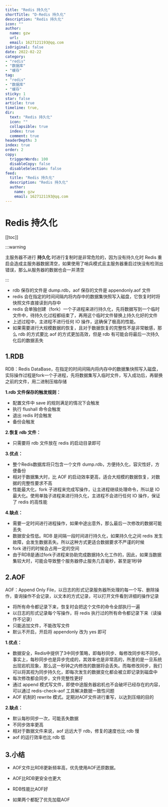 ```yaml
---
title: "Redis 持久化"
shortTitle: "D-Redis 持久化"
description: "Redis 持久化"
icon: ""
author: 
  name: gzw
  url: 
  email: 1627121193@qq.com
isOriginal: false
date: 2022-02-22
category: 
- "redis"
- "数据库"
- "缓存"
tag:
- "redis"
- "数据库"
- "缓存"
sticky: 1
star: false
article: true
timeline: true,
dir:
  text: "Redis 持久化"
  icon: ""
  collapsible: true
  index: true
  comment: true
headerDepth: 3
index: true
order: 2
copy:
  triggerWords: 100
  disableCopy: false
  disableSelection: false
feed:
  title: "Redis 持久化"
  description: "Redis 持久化"
  author:
    name: gzw
    email: 1627121193@qq.com
---
```






# Redis 持久化

[[toc]]

:::warning

主服务器不进行 **持久化** 时进行复制时是非常危险的，因为没有持久化时 Redis 重启会造成主服务器数据清空，如果使用了哨兵模式且主服务器重启过快没有检测出错误，那么从服务器的数据也会一并清空

:::

- rdb 保存的文件是 dump.rdb，aof 保存的文件是 appendonly.aof 文件
- redis 会在指定的时间间隔内将内存中的数据集快照写入磁盘，它恢复时时将快照文件直接读到内存中
- redis 会单独创建（fork）一个子进程来进行持久化，先将数据写到一个临时文件中，待持久化过程都结束了，再用这个临时文件替换上持久化好的文件
- 上述过程中，主进程不进行任何 IO 操作，这确保了极高的性能。
- 如果需要进行大规模数据的恢复，且对于数据恢复的完整性不是非常敏感，那么 rdb 的方式要比 aof 的方式更加高效，但是 rdb 有可能会将最后一次持久化后的数据丢失



## 1.RDB

RDB：Redis DataBase，在指定的时间间隔内将内存中的数据集快照写入磁盘，实际操作过程是fork一个子进程，先将数据集写入临时文件，写入成功后，再替换之前的文件，用二进制压缩存储

**1.rdb 文件保存的触发规则：**

- 配置文件中 save 的规则满足的情况下会触发
- 执行 flushall 命令会触发 
- 退出 redis 时会触发
- 备份会触发

**2.恢复 rdb 文件：**

- 只需要将 rdb 文件放在 redis 的启动目录即可

**3.优点：**

- 整个Redis数据库将只包含一个文件 dump.rdb，方便持久化，容灾性好，方便备份
- 相对于数据集大时，比 AOF 的启动效率更高，适合大规模的数据恢复，对数据的完整性要求不高
- 性能最大化，fork 子进程来完成写操作，让主进程继续处理命令，所以是 IO 最大化。使用单独子进程来进行持久化，主进程不会进行任何 IO 操作，保证了 redis 的高性能

**4.缺点：**

- 需要一定时间进行进程操作，如果中途出意外，那么最后一次修改的数据可能丢失
- 数据安全性低。RDB 是间隔一段时间进行持久化，如果持久化之间 redis 发生故障，会发生数据丢失。所以这种方式更适合数据要求不严谨的时候
- fork 进行的时候会占用一定的空间
- 由于RDB是通过fork子进程来协助完成数据持久化工作的，因此，如果当数据集较大时，可能会导致整个服务器停止服务几百毫秒，甚至是1秒钟







## 2.AOF

AOF：Append Only File，以日志的形式记录服务器所处理的每一个写、删除操作，查询操作不会记录，以文本的方式记录，可以打开文件看到详细的操作记录

- 将所有命令都记录下来，恢复时会把这个文件的命令全部执行一遍
- 以日志的形式记录每个写操作，将 redis 执行过的所有命令都记录下来（读操作不记录）
- 只能追加文件，不能改写文件
- 默认不开启，开启将 appendonly 改为 yes 即可

**1.优点：**

- 数据安全，Redis中提供了3中同步策略，即每秒同步、每修改同步和不同步。事实上，每秒同步也是异步完成的，其效率也是非常高的，所差的是一旦系统出现宕机现象，那么这一秒钟之内修改的数据将会丢失。而每修改同步，我们可以将其视为同步持久化，即每次发生的数据变化都会被立即记录到磁盘中
- 每次修改都会同步，文件完整性更好
- 通过 append 模式写文件，即使中途服务器宕机也不会破坏已经存在的内容，可以通过 redis-check-aof 工具解决数据一致性问题
- AOF 机制的 rewrite 模式。定期对AOF文件进行重写，以达到压缩的目的

**2.缺点：**

- 默认每秒同步一次，可能丢失数据
- 不同步效率更高
- 相对于数据文件来说，aof 远远大于 rdb，修复的速度也比 rdb 慢
- aof 的运行效率也比 rdb 低



## 3.小结

- AOF文件比RDB更新频率高，优先使用AOF还原数据。

- AOF比RDB更安全也更大

- RDB性能比AOF好

- 如果两个都配了优先加载AOF